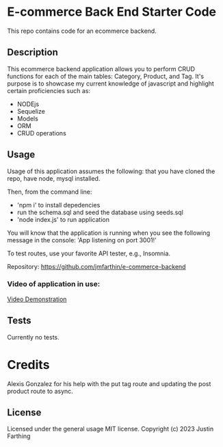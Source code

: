 # E-commerce Back End Starter Code
This repo contains code for an ecommerce backend.

## Description

This ecommerce backend application allows you to perform CRUD functions for each of the main tables: Category, Product, and Tag. It's purpose is to showcase my current knowledge of javascript and highlight certain proficiencies such as:

- NODEjs
- Sequelize
- Models
- ORM
- CRUD operations

## Usage

Usage of this application assumes the following: that you have cloned the repo, have node, mysql installed.

Then, from the command line:

- 'npm i' to install depedencies
- run the schema.sql and seed the database using seeds.sql 
- 'node index.js' to run application

You will know that the application is running when you see the following message in the console: 'App listening on port 3001!'

To test routes, use your favorite API tester, e.g., Insomnia.

Repository: https://github.com/jmfarthin/e-commerce-backend

### Video of application in use:

[Video Demonstration]()


## Tests

Currently no tests.

# Credits

Alexis Gonzalez for his help with the put tag route and updating the post product route to async.

## License

Licensed under the general usage MIT license.
Copyright (c) 2023 Justin Farthing

